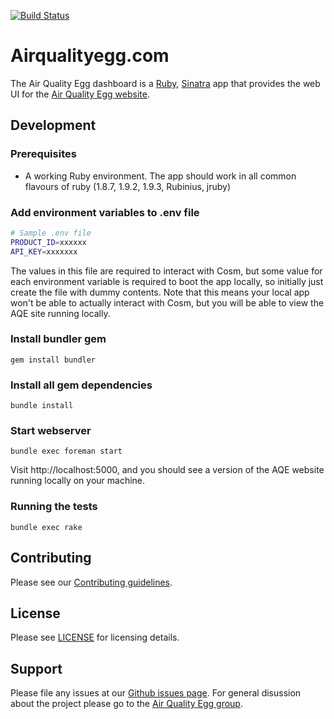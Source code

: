 [![Build Status](https://secure.travis-ci.org/cosm/airqualityegg.com.png)](http://travis-ci.org/cosm/airqualityegg.com)

# Airqualityegg.com

The Air Quality Egg dashboard is a [Ruby](http://www.ruby-lang.org/), 
[Sinatra](http://www.sinatrarb.com/) app that provides the web UI for the
[Air Quality Egg website](http://airqualityegg.com).

## Development

### Prerequisites

* A working Ruby environment. The app should work in all common flavours
  of ruby (1.8.7, 1.9.2, 1.9.3, Rubinius, jruby)

### Add environment variables to .env file

```bash
# Sample .env file
PRODUCT_ID=xxxxxx
API_KEY=xxxxxxx
```

The values in this file are required to interact with Cosm, but some value
for each environment variable is required to boot the app locally, so initially
just create the file with dummy contents. Note that this means your local app 
won't be able to actually interact with Cosm, but you will be able to view the 
AQE site running locally.

### Install bundler gem

`gem install bundler`

### Install all gem dependencies

`bundle install`

### Start webserver

`bundle exec foreman start`

Visit http://localhost:5000, and you should see a version of the AQE 
website running locally on your machine.

### Running the tests

`bundle exec rake`

## Contributing

Please see our [Contributing guidelines](https://github.com/cosm/airqualityegg.com/blob/master/CONTRIBUTING.md).

## License

Please see [LICENSE](https://github.com/cosm/airqualityegg.com/blog/master/LICENSE) for licensing details.

## Support

Please file any issues at our [Github issues page](https://github.com/cosm/airqualityegg.com/issues).
For general disussion about the project please go to the [Air Quality Egg group](https://groups.google.com/forum/#!forum/airqualityegg).

